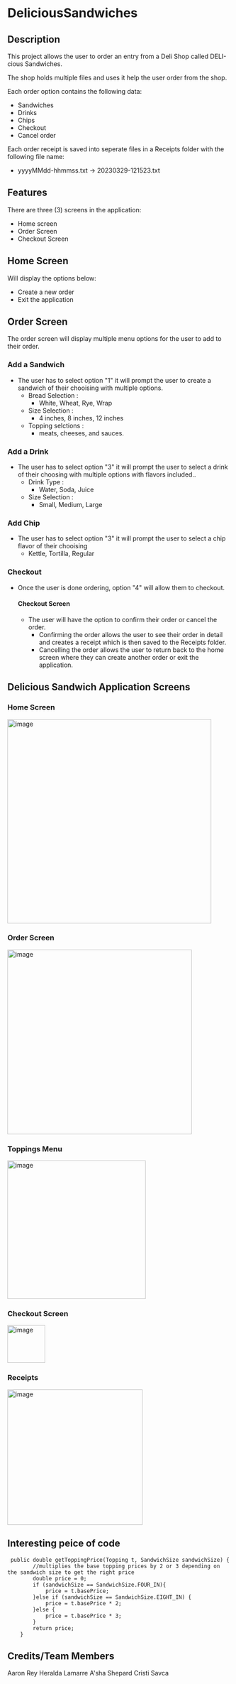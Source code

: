 # DeliciousSandwiches

## Description

This project allows the user to order an entry from a Deli Shop called DELI-cious Sandwiches.

The shop holds multiple files and uses it help the user order from the shop.

Each order option contains the following data:

- Sandwiches
- Drinks
- Chips
- Checkout
- Cancel order

Each order receipt is saved into seperate files in a Receipts folder with the following file name:
- yyyyMMdd-hhmmss.txt -> 20230329-121523.txt 

## Features

There are three (3) screens in the application:

- Home screen
- Order Screen
- Checkout Screen

## Home Screen

Will display the options below:
- Create a new order
- Exit the application

## Order Screen

The order screen will display multiple menu options for the user to add to their order.

### Add a Sandwich
- The user has to select option "1" it will prompt the user to create a sandwich of their chooising with multiple options.
  - Bread Selection : 
    - White, Wheat, Rye, Wrap 
  - Size Selection :
    - 4 inches, 8 inches, 12 inches
  - Topping selctions :
    -  meats, cheeses, and sauces. 

### Add a Drink 
- The user has to select option "3" it will prompt the user to select a drink of their choosing with multiple options with flavors included..
  - Drink Type :
    - Water, Soda, Juice
  - Size Selection :
    - Small, Medium, Large

### Add Chip
- The user has to select option "3" it will prompt the user to select a chip flavor of their chooising
  - Kettle, Tortilla, Regular

### Checkout
- Once the user is done ordering, option "4" will allow them to checkout. 
  #### Checkout Screen
  - The user will have the option to confirm their order or cancel the order.
    - Confirming the order allows the user to see their order in detail and creates a receipt which is then saved to the Receipts folder.
    - Cancelling the order allows the user to return back to the home screen where they can create another order or exit the application.

## Delicious Sandwich Application Screens
### Home Screen
<img width="460" alt="image" src="https://github.com/Arey0904/DeliciousSandwiches/assets/58373811/045bc8ce-18e5-40e9-bc47-f69115344789">

### Order Screen
<img width="416" alt="image" src="https://github.com/Arey0904/DeliciousSandwiches/assets/58373811/4b72a4d8-d561-4372-9f88-4afaa00e2229">

### Toppings Menu
<img width="312" alt="image" src="https://github.com/Arey0904/DeliciousSandwiches/assets/58373811/65a57991-aad2-48ed-a9b7-46c23e0ff6f1">

### Checkout Screen
<img width="85" alt="image" src="https://github.com/Arey0904/DeliciousSandwiches/assets/58373811/72555a85-cf0a-4d39-9d11-12aca8a997c6">

### Receipts
<img width="305" alt="image" src="https://github.com/Arey0904/DeliciousSandwiches/assets/58373811/f263b1ce-a6d5-428f-98b8-24747a7a43f1">

## Interesting peice of code
```
 public double getToppingPrice(Topping t, SandwichSize sandwichSize) {
        //multiplies the base topping prices by 2 or 3 depending on the sandwich size to get the right price
        double price = 0;
        if (sandwichSize == SandwichSize.FOUR_IN){
            price = t.basePrice;
        }else if (sandwichSize == SandwichSize.EIGHT_IN) {
            price = t.basePrice * 2;
        }else {
            price = t.basePrice * 3;
        }
        return price;
    }
```









## Credits/Team Members
Aaron Rey
Heralda Lamarre
A'sha Shepard
Cristi Savca
